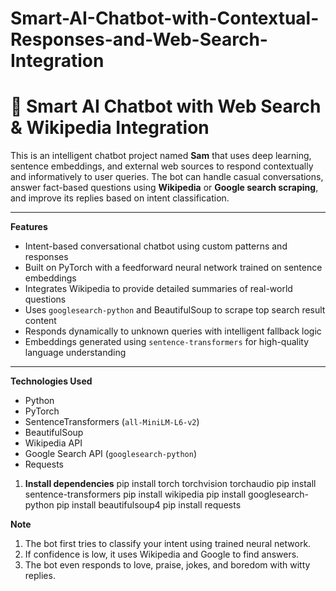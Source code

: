# Smart-AI-Chatbot-with-Contextual-Responses-and-Web-Search-Integration

# 🤖 Smart AI Chatbot with Web Search & Wikipedia Integration

This is an intelligent chatbot project named **Sam** that uses deep learning, sentence embeddings, and external web sources to respond contextually and informatively to user queries. The bot can handle casual conversations, answer fact-based questions using **Wikipedia** or **Google search scraping**, and improve its replies based on intent classification.

---

 **Features**

- Intent-based conversational chatbot using custom patterns and responses
- Built on PyTorch with a feedforward neural network trained on sentence embeddings
- Integrates Wikipedia to provide detailed summaries of real-world questions
- Uses `googlesearch-python` and BeautifulSoup to scrape top search result content
- Responds dynamically to unknown queries with intelligent fallback logic
- Embeddings generated using `sentence-transformers` for high-quality language understanding

---

**Technologies Used**
- Python
- PyTorch
- SentenceTransformers (`all-MiniLM-L6-v2`)
- BeautifulSoup
- Wikipedia API
- Google Search API (`googlesearch-python`)
- Requests

1. **Install dependencies**
pip install torch torchvision torchaudio
pip install sentence-transformers
pip install wikipedia
pip install googlesearch-python
pip install beautifulsoup4
pip install requests

**Note**
1) The bot first tries to classify your intent using trained neural network.
2) If confidence is low, it uses Wikipedia and Google to find answers.
3) The bot even responds to love, praise, jokes, and boredom with witty replies.
